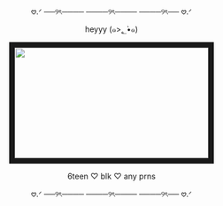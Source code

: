 <p align="center">
𖹭.ᐟ ──୨ৎ──── ────୨ৎ──── ────୨ৎ── 𖹭.ᐟ
</p>

<p align="center">
heyyy (๑>؂•̀๑)
</p>

<p align="center">
<img src="https://i.pinimg.com/736x/ee/bb/73/eebb735a68400455121b4b8a032c02dd.jpg" width="350" height="200" border="10"/>
</p>

<p align="center">
6teen ♡ blk ♡ any prns
</p>

<p align="center">
𖹭.ᐟ ──୨ৎ──── ────୨ৎ──── ────୨ৎ── 𖹭.ᐟ
</p>

<!--
**mmwahhh/mmwahhh** is a ✨ _special_ ✨ repository because its `README.md` (this file) appears on your GitHub profile.

Here are some ideas to get you started:


‎ 
‎ 
‎ 
‎ 
‎ 
‎ 
